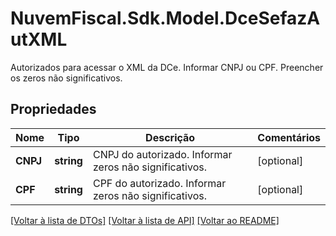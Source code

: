 # NuvemFiscal.Sdk.Model.DceSefazAutXML
Autorizados para acessar o XML da DCe.  Informar CNPJ ou CPF. Preencher os zeros não significativos.

## Propriedades

Nome | Tipo | Descrição | Comentários
------------ | ------------- | ------------- | -------------
**CNPJ** | **string** | CNPJ do autorizado.  Informar zeros não significativos. | [optional] 
**CPF** | **string** | CPF do autorizado.  Informar zeros não significativos. | [optional] 

[[Voltar à lista de DTOs]](../README.md#documentation-for-models) [[Voltar à lista de API]](../README.md#documentation-for-api-endpoints) [[Voltar ao README]](../README.md)

